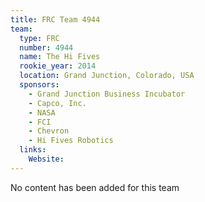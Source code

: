 ```yaml
---
title: FRC Team 4944
team:
  type: FRC
  number: 4944
  name: The Hi Fives
  rookie_year: 2014
  location: Grand Junction, Colorado, USA
  sponsors:
    - Grand Junction Business Incubator
    - Capco, Inc.
    - NASA
    - FCI
    - Chevron
    - Hi Fives Robotics
  links:
    Website: 
---
```

No content has been added for this team